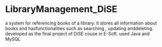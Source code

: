 # LibraryManagement_DiSE
a system for referencing books of a library.
it stores all information about books and hasfunctionalities such as searching , updating anddeleting.
developed as the final project of DiSE couse in E-Soft.
used Java and MySQL
